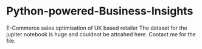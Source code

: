 # Python-powered-Business-Insights
E-Commerce sales optimisation of UK based retailer
The dataset for the jupiter notebook is huge and couldnot be attcahed here. Contact me for the file.
